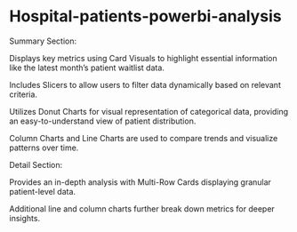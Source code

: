 # Hospital-patients-powerbi-analysis

Summary Section:

Displays key metrics using Card Visuals to highlight essential information like the latest month’s patient waitlist data.

Includes Slicers to allow users to filter data dynamically based on relevant criteria.

Utilizes Donut Charts for visual representation of categorical data, providing an easy-to-understand view of patient distribution.

Column Charts and Line Charts are used to compare trends and visualize patterns over time.

Detail Section:

Provides an in-depth analysis with Multi-Row Cards displaying granular patient-level data.

Additional line and column charts further break down metrics for deeper insights.

